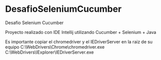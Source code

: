 # DesafioSeleniumCucumber
Desafio Selenium Cucumber

Proyecto realizado con IDE Intellij utilizando Cucumber + Selenium + Java

Es importante copiar el chromedriver y el IEDriverServer en la raiz de su equipo 
C:\WebDrivers\Chrome\chromedriver.exe
C:\WebDrivers\IExplorer\IEDriverServer.exe
